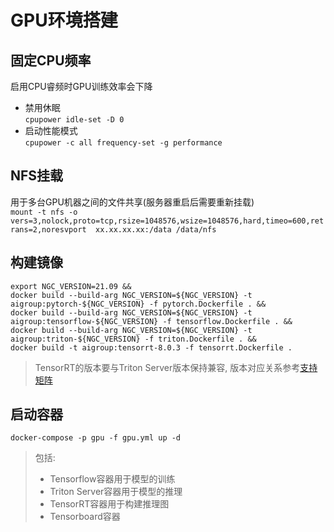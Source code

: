 # GPU环境搭建

## 固定CPU频率
启用CPU睿频时GPU训练效率会下降
- 禁用休眠  
  `cpupower idle-set -D 0`
- 启动性能模式   
  `cpupower -c all frequency-set -g performance`

## NFS挂载
用于多台GPU机器之间的文件共享(服务器重启后需要重新挂载)  
 `mount -t nfs -o vers=3,nolock,proto=tcp,rsize=1048576,wsize=1048576,hard,timeo=600,retrans=2,noresvport 
 xx.xx.xx.xx:/data /data/nfs`

## 构建镜像
`export NGC_VERSION=21.09 && `     
`docker build --build-arg NGC_VERSION=${NGC_VERSION} -t aigroup:pytorch-${NGC_VERSION} -f pytorch.Dockerfile . && `  
`docker build --build-arg NGC_VERSION=${NGC_VERSION} -t aigroup:tensorflow-${NGC_VERSION} -f tensorflow.Dockerfile . && `  
`docker build --build-arg NGC_VERSION=${NGC_VERSION} -t aigroup:triton-${NGC_VERSION} -f triton.Dockerfile . && `  
`docker build -t aigroup:tensorrt-8.0.3 -f tensorrt.Dockerfile .`  

> TensorRT的版本要与Triton Server版本保持兼容, 版本对应关系参考[支持矩阵](https://docs.nvidia.com/deeplearning/frameworks/support-matrix/index.html)

## 启动容器
`docker-compose -p gpu -f gpu.yml up -d`

> 包括:
> 
> - Tensorflow容器用于模型的训练
> - Triton Server容器用于模型的推理
> - TensorRT容器用于构建推理图
> - Tensorboard容器


